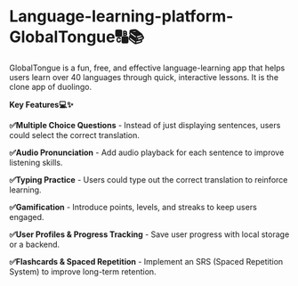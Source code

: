# Language-learning-platform-GlobalTongue🔠📚


GlobalTongue is a fun, free, and effective language-learning app that helps users learn over 40 languages through quick, interactive lessons.
It is the clone app of duolingo.

**Key Features💻✨**

**✅Multiple Choice Questions** - Instead of just displaying sentences, users could select the correct translation.

**✅Audio Pronunciation** - Add audio playback for each sentence to improve listening skills.

**✅Typing Practice** - Users could type out the correct translation to reinforce learning.

**✅Gamification** - Introduce points, levels, and streaks to keep users engaged.

**✅User Profiles & Progress Tracking** - Save user progress with local storage or a backend.

**✅Flashcards & Spaced Repetition** - Implement an SRS (Spaced Repetition System) to improve long-term retention.
